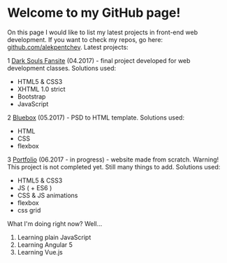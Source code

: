 # Welcome to my GitHub page!

On this page I would like to list my latest projects in front-end web development. If you want to check my repos, go here: [github.com/alekpentchev](https://github.com/alekpentchev).
Latest projects:

1 [Dark Souls Fansite](http://alekpentchev.github.io/dark-souls-fansite/mainPage.html) (04.2017) - final project developed for web development classes. Solutions used:
- HTML5 & CSS3
- XHTML 1.0 strict
- Bootstrap
- JavaScript

2 [Bluebox](http://alekpentchev.github.io/bluebox-psd/index.html) (05.2017) -  PSD to HTML template.
Solutions used:
- HTML
- CSS
- flexbox

3 [Portfolio](http://alekpentchev.github.io/portfolio/src/index.html) (06.2017 - in progress) - website made from scratch.
Warning! This project is not completed yet. Still many things to add.
Solutions used:
- HTML5 & CSS3
- JS ( + ES6 )
- CSS & JS animations
- flexbox
- css grid

What I'm doing right now? Well...
1. Learning plain JavaScript 
2. Learning Angular 5
3. Learning Vue.js
